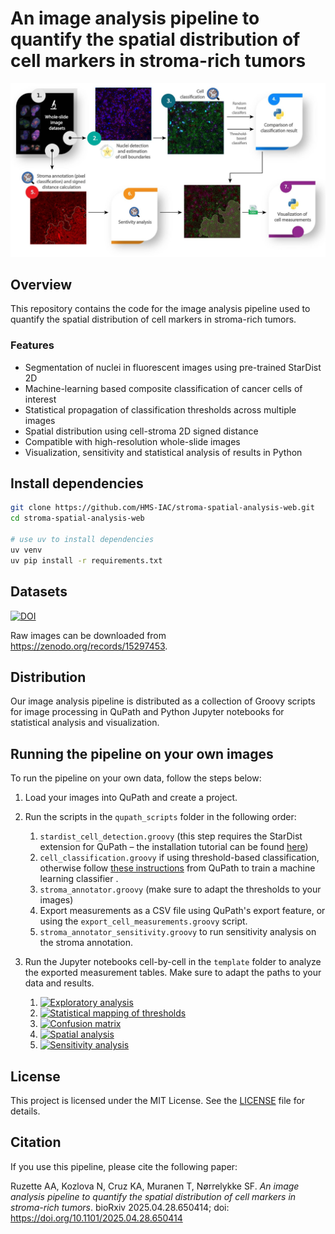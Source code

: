 # An image analysis pipeline to quantify the spatial distribution of cell markers in stroma-rich tumors
![](illustrations/fig1_pipeline.jpg)

## Overview

This repository contains the code for the image analysis pipeline used to quantify the spatial distribution of cell markers in stroma-rich tumors.

### Features

- Segmentation of nuclei in fluorescent images using pre-trained StarDist 2D
- Machine-learning based composite classification of cancer cells of interest
- Statistical propagation of classification thresholds across multiple images
- Spatial distribution using cell-stroma 2D signed distance
- Compatible with high-resolution whole-slide images
- Visualization, sensitivity and statistical analysis of results in Python

## Install dependencies

```bash
git clone https://github.com/HMS-IAC/stroma-spatial-analysis-web.git
cd stroma-spatial-analysis-web

# use uv to install dependencies
uv venv
uv pip install -r requirements.txt
```

## Datasets

[![DOI](https://zenodo.org/badge/DOI/10.5281/zenodo.15297453.svg)](https://zenodo.org/records/15297453)

Raw images can be downloaded from https://zenodo.org/records/15297453.


## Distribution
Our image analysis pipeline is distributed as a collection of Groovy scripts for image processing in QuPath and Python Jupyter notebooks for statistical analysis and visualization.

## Running the pipeline on your own images
To run the pipeline on your own data, follow the steps below:

1. Load your images into QuPath and create a project.
2. Run the scripts in the `qupath_scripts` folder in the following order:
    1. `stardist_cell_detection.groovy` (this step requires the StarDist extension for QuPath – the installation tutorial can be found [here](https://qupath.readthedocs.io/en/0.4/docs/deep/stardist.html))
    2. `cell_classification.groovy` if using threshold-based classification, otherwise follow [these instructions](https://qupath.readthedocs.io/en/stable/docs/tutorials/cell_classification.html#train-a-cell-classifier-based-on-annotations) from QuPath to train a machine learning classifier .
    3. `stroma_annotator.groovy` (make sure to adapt the thresholds to your images)
    4. Export measurements as a CSV file using QuPath's export feature, or using the `export_cell_measurements.groovy` script.
    5. `stroma_annotator_sensitivity.groovy` to run sensitivity analysis on the stroma annotation.
    
3. Run the Jupyter notebooks cell-by-cell in the `template` folder to analyze the exported measurement tables. Make sure to adapt the paths to your data and results.
    1. [![Exploratory analysis](https://colab.research.google.com/assets/colab-badge.svg)](https://colab.research.google.com/github/antoineruzette/stroma-spatial-analysis-web/blob/main/analysis/template/exploratory-histograms.ipynb)
    2. [![Statistical mapping of thresholds](https://colab.research.google.com/assets/colab-badge.svg)](https://colab.research.google.com/github/antoineruzette/stroma-spatial-analysis-web/blob/main/analysis/template/best-fit-distributions.ipynb)
    3. [![Confusion matrix](https://colab.research.google.com/assets/colab-badge.svg)](https://colab.research.google.com/github/antoineruzette/stroma-spatial-analysis-web/blob/main/analysis/template/confusion_matrix.ipynb)
    4. [![Spatial analysis](https://colab.research.google.com/assets/colab-badge.svg)](https://colab.research.google.com/github/antoineruzette/stroma-spatial-analysis-web/blob/main/analysis/template/spatial_analysis.ipynb)
    5. [![Sensitivity analysis](https://colab.research.google.com/assets/colab-badge.svg)](https://colab.research.google.com/github/antoineruzette/stroma-spatial-analysis-web/blob/main/analysis/template/sensitivity_analysis.ipynb)

## License

This project is licensed under the MIT License. See the [LICENSE](LICENSE) file for details.


## Citation

If you use this pipeline, please cite the following paper:

Ruzette AA, Kozlova N, Cruz KA, Muranen T, Nørrelykke SF. _An image analysis pipeline to quantify the spatial distribution of cell markers in stroma-rich tumors_. bioRxiv 2025.04.28.650414; doi: https://doi.org/10.1101/2025.04.28.650414
